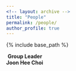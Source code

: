 ```yaml
---
<!-- layout: archive -->
title: "People"
permalink: /people/
author_profile: true
---
```


{% include base_path %}

<p>
  <large><b>Group Leader</b></large> <br>
  <medium><b>Joon Hee Choi</b></medium> <br>
</p>

